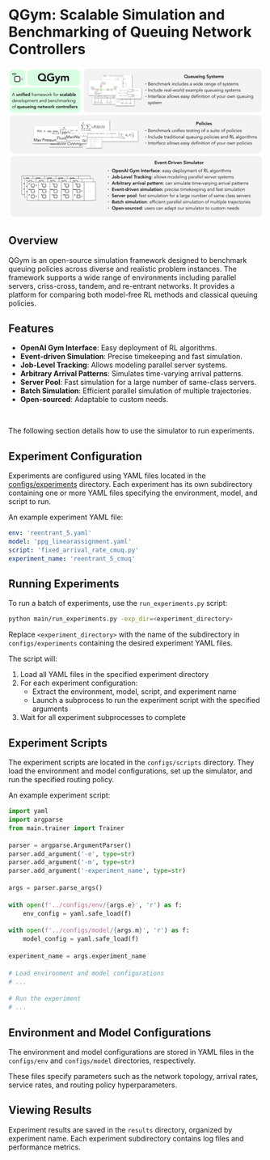# QGym: Scalable Simulation and Benchmarking of Queuing Network Controllers

![Teaser Image](assets/teaser_even_larger_font.svg)


## Overview
QGym is an open-source simulation framework designed to benchmark queuing policies across diverse and realistic problem instances. The framework supports a wide range of environments including parallel servers, criss-cross, tandem, and re-entrant networks. It provides a platform for comparing both model-free RL methods and classical queuing policies.

## Features
- **OpenAI Gym Interface**: Easy deployment of RL algorithms.
- **Event-driven Simulation**: Precise timekeeping and fast simulation.
- **Job-Level Tracking**: Allows modeling parallel server systems.
- **Arbitrary Arrival Patterns**: Simulates time-varying arrival patterns.
- **Server Pool**: Fast simulation for a large number of same-class servers.
- **Batch Simulation**: Efficient parallel simulation of multiple trajectories.
- **Open-sourced**: Adaptable to custom needs.

<br/>

The following section details how to use the simulator to run experiments.

## Experiment Configuration

Experiments are configured using YAML files located in the [configs/experiments](vscode-remote://ssh-remote%2Bresearchgpu04.gsb.columbia.edu/user/hc3295/queue-learning/main/run_experiments.py#19%2C29-19%2C29) directory. Each experiment has its own subdirectory containing one or more YAML files specifying the environment, model, and script to run.

An example experiment YAML file:

```yaml
env: 'reentrant_5.yaml'
model: 'ppg_linearassignment.yaml'
script: 'fixed_arrival_rate_cmuq.py'
experiment_name: 'reentrant_5_cmuq'
```

## Running Experiments

To run a batch of experiments, use the `run_experiments.py` script:

```bash
python main/run_experiments.py -exp_dir=<experiment_directory>
```

Replace `<experiment_directory>` with the name of the subdirectory in `configs/experiments` containing the desired experiment YAML files.

The script will:
1. Load all YAML files in the specified experiment directory
2. For each experiment configuration:
   - Extract the environment, model, script, and experiment name
   - Launch a subprocess to run the experiment script with the specified arguments
3. Wait for all experiment subprocesses to complete

## Experiment Scripts

The experiment scripts are located in the `configs/scripts` directory. They load the environment and model configurations, set up the simulator, and run the specified routing policy.

An example experiment script:

```python
import yaml
import argparse
from main.trainer import Trainer

parser = argparse.ArgumentParser()
parser.add_argument('-e', type=str)
parser.add_argument('-m', type=str) 
parser.add_argument('-experiment_name', type=str)

args = parser.parse_args()

with open(f'../configs/env/{args.e}', 'r') as f:
    env_config = yaml.safe_load(f)

with open(f'../configs/model/{args.m}', 'r') as f:  
    model_config = yaml.safe_load(f)

experiment_name = args.experiment_name

# Load environment and model configurations
# ...

# Run the experiment
# ...
```

## Environment and Model Configurations

The environment and model configurations are stored in YAML files in the `configs/env` and `configs/model` directories, respectively.

These files specify parameters such as the network topology, arrival rates, service rates, and routing policy hyperparameters.

## Viewing Results

Experiment results are saved in the `results` directory, organized by experiment name. Each experiment subdirectory contains log files and performance metrics.